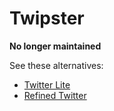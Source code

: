 Twipster
========

**No longer maintained**

See these alternatives:
- [Twitter Lite](https://mobile.twitter.com)
- [Refined Twitter](https://github.com/sindresorhus/refined-twitter)
